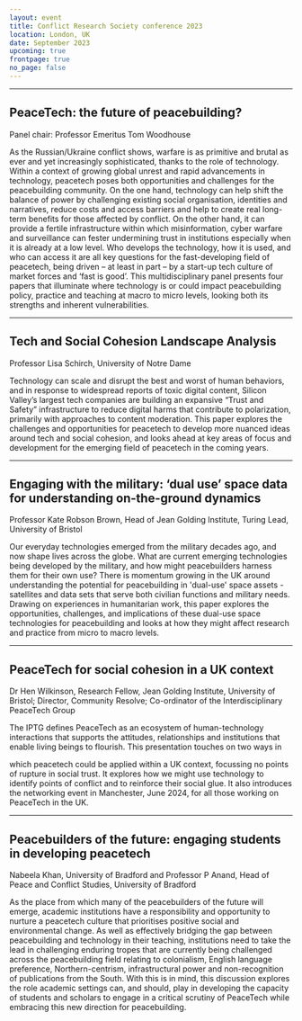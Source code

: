 ```yaml
---
layout: event
title: Conflict Research Society conference 2023
location: London, UK
date: September 2023
upcoming: true
frontpage: true
no_page: false
---
```


---

## PeaceTech: the future of peacebuilding?
Panel chair: Professor Emeritus Tom Woodhouse

As the Russian/Ukraine conflict shows, warfare is as primitive and brutal as ever and yet increasingly sophisticated, thanks to the role of technology. Within a context of growing global unrest and rapid advancements in technology, peacetech poses both opportunities and challenges for the peacebuilding community. On the one hand, technology can help shift the balance of power by challenging existing social organisation, identities and narratives, reduce costs and access barriers and help to create real long-term benefits for those affected by conflict. On the other hand, it can provide a fertile infrastructure within which misinformation, cyber warfare and surveillance can fester undermining trust in institutions especially when it is already at a low level. Who develops the technology, how it is used, and who can access it are all key questions for the fast-developing field of peacetech, being driven – at least in part – by a start-up tech culture of market forces and ‘fast is good’. This multidisciplinary panel presents four papers that illuminate where technology is or could impact peacebuilding policy, practice and teaching at macro to micro levels, looking both its strengths and inherent vulnerabilities.

---

## Tech and Social Cohesion Landscape Analysis
Professor Lisa Schirch, University of Notre Dame

Technology can scale and disrupt the best and worst of human behaviors, and in response to widespread reports of toxic digital content, Silicon Valley’s largest tech companies are building an expansive “Trust and Safety” infrastructure to reduce digital harms that contribute to polarization, primarily with approaches to content moderation. This paper explores the challenges and opportunities for peacetech to develop more nuanced ideas around tech and social cohesion, and looks ahead at key areas of focus and development for the emerging field of peacetech in the coming years.

---

## Engaging with the military: ‘dual use’ space data for understanding on-the-ground dynamics
Professor Kate Robson Brown, Head of Jean Golding Institute, Turing Lead, University of Bristol

Our everyday technologies emerged from the military decades ago, and now shape lives across the globe. What are current emerging technologies being developed by the military, and how might peacebuilders harness them for their own use? There is momentum growing in the UK around understanding the potential for peacebuilding in 'dual-use' space assets - satellites and data sets that serve both civilian functions and military needs. Drawing on experiences in humanitarian work, this paper explores the opportunities, challenges, and implications of these dual-use space technologies for peacebuilding and looks at how they might affect research and practice from micro to macro levels.

---

## PeaceTech for social cohesion in a UK context
Dr Hen Wilkinson, Research Fellow, Jean Golding Institute, University of Bristol; Director, Community Resolve; Co-ordinator of the Interdisciplinary PeaceTech Group

The IPTG defines PeaceTech as an ecosystem of human-technology interactions that supports the attitudes, relationships and institutions that enable living beings to flourish. This presentation touches on two ways in

which peacetech could be applied within a UK context, focussing no points of rupture in social trust. It explores how we might use technology to identify points of conflict and to reinforce their social glue. It also introduces the networking event in Manchester, June 2024, for all those working on PeaceTech in the UK.

---

## Peacebuilders of the future: engaging students in developing peacetech
Nabeela Khan, University of Bradford and Professor P Anand, Head of Peace and Conflict Studies, University of Bradford

As the place from which many of the peacebuilders of the future will emerge, academic institutions have a responsibility and opportunity to nurture a peacetech culture that prioritises positive social and environmental change. As well as effectively bridging the gap between peacebuilding and technology in their teaching, institutions need to take the lead in challenging enduring tropes that are currently being challenged across the peacebuilding field relating to colonialism, English language preference, Northern-centrism, infrastructural power and non-recognition of publications from the South. With this is in mind, this discussion explores the role academic settings can, and should, play in developing the capacity of students and scholars to engage in a critical scrutiny of PeaceTech while embracing this new direction for peacebuilding.